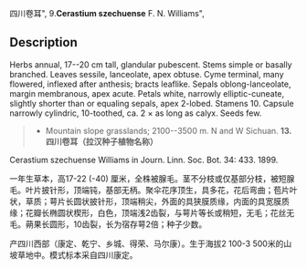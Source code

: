 四川卷耳",
9.**Cerastium szechuense** F. N. Williams",

## Description
Herbs annual, 17--20 cm tall, glandular pubescent. Stems simple or basally branched. Leaves sessile, lanceolate, apex obtuse. Cyme terminal, many flowered, inflexed after anthesis; bracts leaflike. Sepals oblong-lanceolate, margin membranous, apex acute. Petals white, narrowly elliptic-cuneate, slightly shorter than or equaling sepals, apex 2-lobed. Stamens 10. Capsule narrowly cylindric, 10-toothed, ca. 2 × as long as calyx. Seeds few.

> * Mountain slope grasslands; 2100--3500 m. N and W Sichuan.
**13. 四川卷耳（拉汉种子植物名称）**

Cerastium szechuense Williams in Journ. Linn. Soc. Bot. 34: 433. 1899.

一年生草本，高17-22 (-40) 厘米，全株被腺毛。茎不分枝或仅基部分枝，被短腺毛。叶片披针形，顶端钝，基部无柄。聚伞花序顶生，具多花，花后弯曲；苞片叶状，草质；萼片长圆状披针形，顶端稍尖，外面的具狭膜质缘，内面的具宽膜质缘；花瓣长椭圆状楔形，白色，顶端浅2齿裂，与萼片等长或稍短，无毛；花丝无毛。蒴果长圆形，10齿裂，长为宿存萼2倍；种子少数。

产四川西部（康定、乾宁、乡城、得荣、马尔康）。生于海拔2 100-3 500米的山坡草地中。模式标本采自四川康定。
